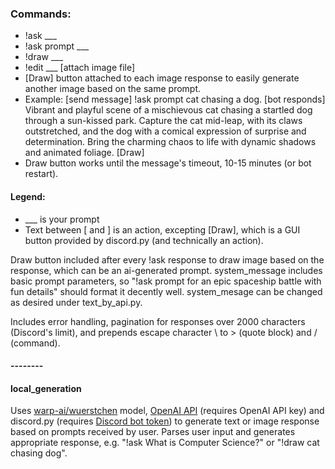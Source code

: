 <h3>Commands:</h3>
<ul>
<li>!ask ___</li>
<li>!ask prompt ___</li>
<li>!draw ___</li>
<li>!edit ___ [attach image file]</li>
<li>[Draw] button attached to each image response to easily generate another image based on the same prompt.</li>
<li>Example: [send message] !ask prompt cat chasing a dog. [bot responds] Vibrant and playful scene of a mischievous cat chasing a startled dog through a sun-kissed park. Capture the cat mid-leap, with its claws outstretched, and the dog with a comical expression of surprise and determination. Bring the charming chaos to life with dynamic shadows and animated foliage. [Draw]</li>
<li>Draw button works until the message's timeout, 10-15 minutes (or bot restart).</li>
</ul>

<h4>Legend:</h4>
<ul>
<li>___ is your prompt</li>
<li>Text between [ and ] is an action, excepting [Draw], which is a GUI button provided by discord.py (and technically an action).</li>
</ul>

<p>Draw button included after every !ask response to draw image based on the response, which can be an ai-generated prompt. system_message includes basic prompt parameters, so "!ask prompt for an epic spaceship battle with fun details" should format it decently well. system_mesage can be changed as desired under text_by_api.py.</p>
<p>Includes error handling, pagination for responses over 2000 characters (Discord's limit), and prepends escape character \ to > (quote block) and / (command).</p>
<h4>--------</h4>
<h4>local_generation</h4>
<p>Uses <a href="https://github.com/dome272/Wuerstchen">warp-ai/wuerstchen</a> model, <a href="https://platform.openai.com/">OpenAI API</a> (requires OpenAI API key) and discord.py (requires <a href="https://discord.com/developers/applications">Discord bot token</a>) to generate text or image response based on prompts received by user. Parses user input and generates appropriate response, e.g. "!ask What is Computer Science?" or "!draw cat chasing dog".</p>
